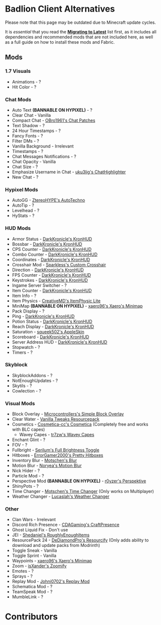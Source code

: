 # Badlion Client Alternatives

Please note that this page may be outdated due to Minecraft update cycles.

It is *essential* that you read the **[Migrating to Latest](https://alternatives.microcontrollers.dev/latest/migrating)** list first, as it includes all dependencies and recommended mods that are not included here, as well as a full guide on how to install these mods and Fabric.

## Mods

### 1.7 Visuals

* Animations - ?
* Hit Color  - ?

### Chat Mods
  
* Auto Text **(BANNABLE ON HYPIXEL)** - ?
* Clear Chat - Vanilla
* Compact Chat - [OBro1961's Chat Patches](https://modrinth.com/mod/chatpatches)
* Text Shadow - ?
* 24 Hour Timestamps - ?
* Fancy Fonts - ?
* Filter DMs - ?
* Vanilla Background - Irrelevant
* Timestamps - ?
* Chat Messages Notifications - ?
* Chat Opacity - Vanilla
* Chat Size - ?
* Emphasize Username in Chat - [uku3lig's ChatHighlighter](https://modrinth.com/mod/chathighlighter)
* New Chat - ?

### Hypixel Mods

* AutoGG - [ZtereoHYPE's AutoTechno](https://modrinth.com/mod/autotechno)
* AutoTip - ?
* Levelhead - ?
* HyStats - ?

### HUD Mods

* Armor Status - [DarkKronicle's KronHUD](https://modrinth.com/mod/kronhud)
* Bossbar - [DarkKronicle's KronHUD](https://modrinth.com/mod/kronhud)
* CPS Counter - [DarkKronicle's KronHUD](https://modrinth.com/mod/kronhud)
* Combo Counter - [DarkKronicle's KronHUD](https://modrinth.com/mod/kronhud)
* Coordinates - [DarkKronicle's KronHUD](https://modrinth.com/mod/kronhud)
* Crosshair Mod - [Sparkless's Custom Crosshair](https://modrinth.com/mod/custom-crosshair-mod)
* Direction - [DarkKronicle's KronHUD](https://modrinth.com/mod/kronhud)
* FPS Counter - [DarkKronicle's KronHUD](https://modrinth.com/mod/kronhud)
* Keystrokes - [DarkKronicle's KronHUD](https://modrinth.com/mod/kronhud)
* Ingame Server Switcher - ?
* Item Counter - [DarkKronicle's KronHUD](https://modrinth.com/mod/kronhud)
* Item Info - ?
* Item Physics - [CreativeMD's ItemPhysic Lite](https://modrinth.com/mod/itemphysic-lite)
* MiniMap **(BANNABLE ON HYPIXEL)** - [xaero96's Xaero's Minimap](https://modrinth.com/mod/xaeros-minimap)
* Pack Display - ?
* Ping - [DarkKronicle's KronHUD](https://modrinth.com/mod/kronhud)
* Potion Status - [DarkKronicle's KronHUD](https://modrinth.com/mod/kronhud)
* Reach Display - [DarkKronicle's KronHUD](https://modrinth.com/mod/kronhud)
* Saturation - [squeek502's AppleSkin](https://modrinth.com/mod/appleskin)
* Scoreboard - [DarkKronicle's KronHUD](https://modrinth.com/mod/kronhud)
* Server Address HUD - [DarkKronicle's KronHUD](https://modrinth.com/mod/kronhud)
* Stopwatch - ?
* Timers - ?

### Skyblock

* SkyblockAddons - ?
* NotEnoughUpdates - ?
* Skytils - ?
* Cowlection - ?

### Visual Mods

* Block Overlay - [Microcontrollers's Simple Block Overlay](https://modrinth.com/mod/simple-block-overlay)
* Clear Water - [Vanilla Tweaks Resourcepack](https://vanillatweaks.net/picker/resource-packs)
* Cosmetics - [Cosmetica-cc's Cosmetica](https://modrinth.com/mod/cosmetica) (Completely free and works with BLC capes)
    * Wavey Capes - [tr7zw's Wavey Capes](https://modrinth.com/mod/wavey-capes)
* Enchant Glint - ?
* FOV - ?
* Fullbright - [Serilum's Full Brightness Toggle](https://modrinth.com/mod/full-brightness-toggle)
* Hitboxes - [ErrorGamer2000's Pretty Hitboxes](https://modrinth.com/mod/pretty-hitboxes)
* Inventory Blur - [Motschen's Blur](https://modrinth.com/mod/blur-fabric)
* Motion Blur - [Noryea's Motion Blur](https://modrinth.com/mod/motionblur)
* Nick Hider - ?
* Particle Mod - ?
* Perspective Mod **(BANNABLE ON HYPIXEL)** - [r0yzer's Perspektive](https://modrinth.com/mod/perspektive)
* ShinyPots - ?
* Time Changer - [Motschen's Time Changer](https://modrinth.com/mod/time-changer) (Only works on Multiplayer)
* Weather Changer - [Lucaslah's Weather Changer](https://modrinth.com/mod/weather-changer)

### Other

* Clan Wars - Irrelevant
* Discord Rich Presence - [CDAGaming's CraftPresence](https://modrinth.com/mod/craftpresence)
* Ghost Liquid Fix - Don't use
* JEI - [Shedaniel's RoughlyEnoughItems](https://modrinth.com/mod/roughly-enough-items)
* ResourcePack 24 - [DeDiamondPro's Resourcify](https://modrinth.com/mod/resourcify) (Only adds ability to download and update packs from Modrinth)
* Toggle Sneak - Vanilla
* Toggle Sprint - Vanilla
* Waypoints - [xaero96's Xaero's Minimap](https://www.curseforge.com/minecraft/mc-mods/xaeros-minimap)
* Zoom - [isXander's Zoomify](https://modrinth.com/mod/zoomify)
* Emotes - ?
* Sprays - ?
* Replay Mod - [Johni0702's Replay Mod](https://modrinth.com/mod/replaymod)
* Schematica Mod - ?
* TeamSpeak Mod - ?
* MumbleLink - ?

# Contributors
